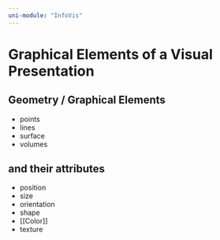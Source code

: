 ```yaml
---
uni-module: "InfoVis"
---
```


# Graphical Elements of a Visual Presentation

## Geometry / Graphical Elements

- points
- lines
- surface
- volumes

## and their attributes

- position
- size
- orientation
- shape
- [[Color]]
- texture
